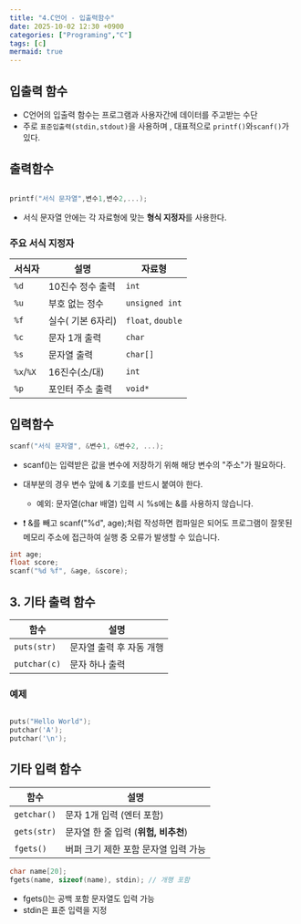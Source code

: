 ```yaml
---
title: "4.C언어 - 입출력함수"
date: 2025-10-02 12:30 +0900
categories: ["Programing","C"]
tags: [c]
mermaid: true
---
```

## 입출력 함수
- C언어의 입출력 함수는 프로그램과 사용자간에 데이터를 주고받는 수단
- 주로 `표준입출력(stdin,stdout)`을 사용하며 , 대표적으로 `printf()`와`scanf()`가 있다. 

## 출력함수 
```c

printf("서식 문자열",변수1,변수2,...);

```
- 서식 문자열 안에는 각 자료형에 맞는 **형식 지정자**를 사용한다.

### 주요 서식 지정자
|서식자| 설명| 자료형|
|----|-----|-----|
|`%d`|10진수 정수 출력 | `int` |
| `%u` | 부호 없는 정수 | `unsigned int` |
| `%f` | 실수( 기본 6자리) | `float`, `double` |
| `%c` | 문자 1개 출력 | `char` |
| `%s` | 문자열 출력 | `char[]`|
| `%x`/`%X`| 16진수(소/대)|`int`|
| `%p`|포인터 주소 출력| `void*`|

## 입력함수
```c
scanf("서식 문자열", &변수1, &변수2, ...);
```
- scanf()는 입력받은 값을 변수에 저장하기 위해 해당 변수의 "주소"가 필요하다.
-  대부분의 경우 변수 앞에 & 기호를 반드시 붙여야 한다.
    - 예외: 문자열(char 배열) 입력 시 %s에는 &를 사용하지 않습니다.

- ❗ &를 빼고 scanf("%d", age);처럼 작성하면 컴파일은 되어도 프로그램이 잘못된 메모리 주소에 접근하여 실행 중 오류가 발생할 수 있습니다.

```c
int age;
float score;
scanf("%d %f", &age, &score);
```
## 3. 기타 출력 함수

| 함수         | 설명                          |
|--------------|-------------------------------|
| `puts(str)`  | 문자열 출력 후 자동 개행       |
| `putchar(c)` | 문자 하나 출력                |

### 예제
```c

puts("Hello World");
putchar('A');
putchar('\n');

```
## 기타 입력 함수
| 함수          | 설명                       |
| ----------- | ------------------------ |
| `getchar()` | 문자 1개 입력 (엔터 포함)         |
| `gets(str)` | 문자열 한 줄 입력 (**위험, 비추천**) |
| `fgets()`   | 버퍼 크기 제한 포함 문자열 입력 가능    |

```c
char name[20];
fgets(name, sizeof(name), stdin); // 개행 포함

```
- fgets()는 공백 포함 문자열도 입력 가능
- stdin은 표준 입력을 지정